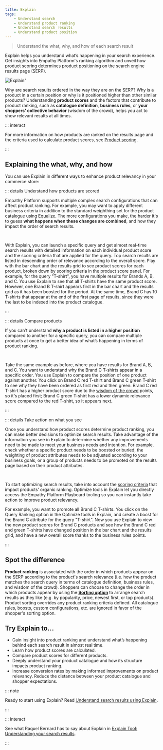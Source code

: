 ```yaml
---
title: Explain
tags:
    - Understand search
    - Understand product ranking
    - Understand search results
    - Understand product position
---
```


> Understand the what, why, and how of each search result

Explain helps you understand what’s happening in your search experience. Get insights into Empathy Platform's ranking algorithm and unveil how product scoring determines product positioning on the search engine results page (SERP). 

![Explain](~@assets/media/features/overview-explain.svg)" <br>

Why are search results ordered in the way they are on the SERP? Why is a product in a certain position or why is it positioned higher than other similar products? Understanding **product scores** and the factors that contribute to product ranking, such as **catalogue definition<!--textual relevance-->**, **business rules**, or **your shoppers’ collective behavior** (wisdom of the crowd), helps you act to show relevant results at all times.

::: interact 

For more information on how products are ranked on the results page and the criteria used to calculate product scores, see [Product scoring](../overview/product-scoring.md). 

:::

## Explaining the what, why, and how  
You can use Explain in different ways to enhance product relevancy in your commerce store: 

::: details Understand how products are scored    

Empathy Platform supports multiple complex search configurations that can affect product ranking. For example, you may want to apply different business criteria in addition to the standard weighthing set for the product catalogue using [Equalize](equalize-overview). The more configurations you make, the harder it's to guess **what happens when these changes are combined**, and how they impact the order of search results.

</br>

With Explain, you can launch a specific query and get almost real-time search results with detailed information on each individual product score and the scoring criteria that are applied for the query. Top search results are listed in descending order of relevance according to the overall score. Play with the bar chart and the results grid to see product scores for each product, broken down by scoring criteria in the product score panel. 
For example, for the query "T-shirt", you have multiple results for Brands A, B, and C. You use Explain to see that all T-shirts have the same product score. However, one Brand B T-shirt appears first in the bar chart and the results grid as it has been boosted for the period. At the same time, Brand C has 10 T-shirts that appear at the end of the first page of results, since they were the last to be indexed into the product catalogue.

:::

::: details Compare products 

If you can’t understand **why a product is listed in a higher position** compared to another for a specific query, you can compare multiple products at once to get a better idea of what’s happening in terms of product ranking. 

</br>

Take the same example as before, where you have results for Brand A, B, and C. You want to understand why the Brand C T-shirts appear in a specific order. You use Explain to compare the position of one product against another. You click on Brand C red T-shirt and Brand C green T-shirt to see why they have been ordered as first red and then green. Brand C red T-shirt has a higher product score due to the [wisdom of the crowd](/explore-empathy-platform/overview/product-scoring.html#wisdom-of-the-crowd)<!--shoppers' collective behavior--> points, so it's placed first; Brand C green T-shirt has a lower dynamic relevance score compared to the red T-shirt, so it appears next.

:::

::: details Take action on what you see    

Once you understand how product scores determine product ranking, you can make better decisions to optimize search results. Take advantage of the information you see in Explain to determine whether any improvements need to be made to meet your business needs and intention. For example, check whether a specific product needs to be boosted or buried, the weighting of product attributes needs to be adjusted according to your business goals, or a group of products needs to be promoted on the results page based on their product attributes.

</br>

To start optimizing search results, take into account the [scoring criteria](../overview/product-scoring.md) that impact products' organic ranking. Optimize tools in Explain let you directly access the Empathy Platform Playboard tooling so you can instantly take action to improve product relevancy.

For example, you want to promote all Brand C T-shirts. You click on the Query Ranking option in the Optimize tools in Explain, and create a boost for the Brand C attribute for the query "T-shirt". Now you use Explain to view the new product scores for Brand C products and see how the Brand C red and green T-shirts have changed position in the bar chart and the results grid, and have a new overall score thanks to the business rules points.

:::


## Spot the difference  
**Product ranking** is associated with the order in which products appear on the SERP according to the product's search relevance (i.e. how the product matches the search query in terms of catalogue definition<!--textual relevance-->, business rules, and wisdom of the crowd<!--shoppers' collective behavior-->). Shoppers can choose to change the order in which products appear by using the **[Sorting option](../overview/sorting-overview.md)** to arrange search results as they like (e.g. by popularity, price, newest first, or top products). Product sorting overrides any product ranking criteria defined. All catalogue rules, boosts, custom configurations, etc. are ignored in favor of the shopper's sorting option.

## Try Explain to…
- Gain insight into product ranking and understand what’s happening behind each search result in almost real time. 
- Learn how product scores are calculated.
- Compare product scores for different products.
- Deeply understand your product catalogue and how its structure impacts product ranking.
- Increase conversion rates by making informed improvements on product relevancy. Reduce the distance between your product catalogue and shopper expectations.

::: note

Ready to start using Explain? Read [Understand search results using Explain](../analyze-search-and-discovery/use-explain.md).

:::

::: interact

See what Raquel Bernard has to say about Explain in [Explain Tool: Understanding your search results](https://empathy.co/blog/explain-tool-understanding-your-search-results/).

:::

